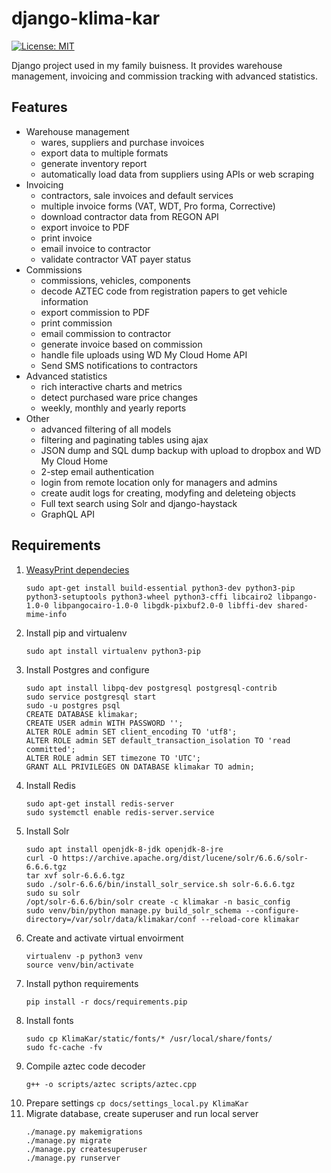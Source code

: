 # django-klima-kar
[![License: MIT](https://img.shields.io/badge/License-MIT-yellow.svg)](https://github.com/karpiq24/django-klima-kar/blob/master/LICENSE)

Django project used in my family buisness. It provides warehouse management, invoicing and commission tracking with advanced statistics.


## Features
- Warehouse management
    - wares, suppliers and purchase invoices
    - export data to multiple formats
    - generate inventory report
    - automatically load data from suppliers using APIs or web scraping
- Invoicing
    - contractors, sale invoices and default services
    - multiple invoice forms (VAT, WDT, Pro forma, Corrective)
    - download contractor data from REGON API
    - export invoice to PDF
    - print invoice
    - email invoice to contractor
    - validate contractor VAT payer status
- Commissions
    - commissions, vehicles, components
    - decode AZTEC code from registration papers to get vehicle information
    - export commission to PDF
    - print commission
    - email commission to contractor
    - generate invoice based on commission
    - handle file uploads using WD My Cloud Home API
    - Send SMS notifications to contractors
- Advanced statistics
    - rich interactive charts and metrics
    - detect purchased ware price changes
    - weekly, monthly and yearly reports
- Other
    - advanced filtering of all models
    - filtering and paginating tables using ajax
    - JSON dump and SQL dump backup with upload to dropbox and WD My Cloud Home
    - 2-step email authentication
    - login from remote location only for managers and admins
    - create audit logs for creating, modyfing and deleteing objects
    - Full text search using Solr and django-haystack
    - GraphQL API

## Requirements
1. [WeasyPrint dependecies](https://weasyprint.readthedocs.io/en/latest/install.html)
    ```
    sudo apt-get install build-essential python3-dev python3-pip python3-setuptools python3-wheel python3-cffi libcairo2 libpango-1.0-0 libpangocairo-1.0-0 libgdk-pixbuf2.0-0 libffi-dev shared-mime-info
    ```
2. Install pip and virtualenv
    ```
    sudo apt install virtualenv python3-pip
    ```
3. Install Postgres and configure
    ```
    sudo apt install libpq-dev postgresql postgresql-contrib
    sudo service postgresql start
    sudo -u postgres psql
    CREATE DATABASE klimakar;
    CREATE USER admin WITH PASSWORD '';
    ALTER ROLE admin SET client_encoding TO 'utf8';
    ALTER ROLE admin SET default_transaction_isolation TO 'read committed';
    ALTER ROLE admin SET timezone TO 'UTC';
    GRANT ALL PRIVILEGES ON DATABASE klimakar TO admin;
    ```
4. Install Redis
    ```
    sudo apt-get install redis-server
    sudo systemctl enable redis-server.service
    ```
5. Install Solr
   ```
   sudo apt install openjdk-8-jdk openjdk-8-jre
   curl -O https://archive.apache.org/dist/lucene/solr/6.6.6/solr-6.6.6.tgz
   tar xvf solr-6.6.6.tgz
   sudo ./solr-6.6.6/bin/install_solr_service.sh solr-6.6.6.tgz
   sudo su solr
   /opt/solr-6.6.6/bin/solr create -c klimakar -n basic_config
   sudo venv/bin/python manage.py build_solr_schema --configure-directory=/var/solr/data/klimakar/conf --reload-core klimakar
   ```
6. Create and activate virtual envoirment
    ```
    virtualenv -p python3 venv
    source venv/bin/activate
    ```
7. Install python requirements
   ```
   pip install -r docs/requirements.pip
   ```
8. Install fonts
   ```
   sudo cp KlimaKar/static/fonts/* /usr/local/share/fonts/
   sudo fc-cache -fv
   ```
9. Compile aztec code decoder
   ```
   g++ -o scripts/aztec scripts/aztec.cpp
   ```
10.  Prepare settings
    ```
    cp docs/settings_local.py KlimaKar
    ```
11. Migrate database, create superuser and run local server
    ```
    ./manage.py makemigrations
    ./manage.py migrate
    ./manage.py createsuperuser
    ./manage.py runserver
    ```
